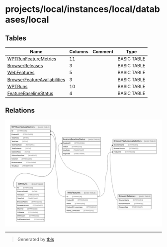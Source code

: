 # projects/local/instances/local/databases/local

## Tables

| Name | Columns | Comment | Type |
| ---- | ------- | ------- | ---- |
| [WPTRunFeatureMetrics](WPTRunFeatureMetrics.md) | 11 |  | BASIC TABLE |
| [BrowserReleases](BrowserReleases.md) | 3 |  | BASIC TABLE |
| [WebFeatures](WebFeatures.md) | 5 |  | BASIC TABLE |
| [BrowserFeatureAvailabilities](BrowserFeatureAvailabilities.md) | 3 |  | BASIC TABLE |
| [WPTRuns](WPTRuns.md) | 10 |  | BASIC TABLE |
| [FeatureBaselineStatus](FeatureBaselineStatus.md) | 4 |  | BASIC TABLE |

## Relations

![er](schema.svg)

---

> Generated by [tbls](https://github.com/k1LoW/tbls)
